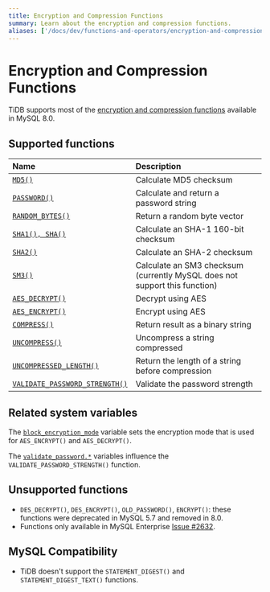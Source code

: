 ```yaml
---
title: Encryption and Compression Functions
summary: Learn about the encryption and compression functions.
aliases: ['/docs/dev/functions-and-operators/encryption-and-compression-functions/','/docs/dev/reference/sql/functions-and-operators/encryption-and-compression-functions/']
---
```


# Encryption and Compression Functions

TiDB supports most of the [encryption and compression functions](https://dev.mysql.com/doc/refman/8.0/en/encryption-functions.html) available in MySQL 8.0.

## Supported functions

| Name                                                                                                                                               | Description                                       |
|:------------------------------------------------------------------------------------------------------------------------------------------------------|:--------------------------------------------------|
| [`MD5()`](https://dev.mysql.com/doc/refman/8.0/en/encryption-functions.html#function_md5)                                                             | Calculate MD5 checksum                            |
| [`PASSWORD()`](https://dev.mysql.com/doc/refman/8.0/en/encryption-functions.html#function_password)                                | Calculate and return a password string            |
| [`RANDOM_BYTES()`](https://dev.mysql.com/doc/refman/8.0/en/encryption-functions.html#function_random-bytes)                                           | Return a random byte vector                       |
| [`SHA1(), SHA()`](https://dev.mysql.com/doc/refman/8.0/en/encryption-functions.html#function_sha1)                                                    | Calculate an SHA-1 160-bit checksum               |
| [`SHA2()`](https://dev.mysql.com/doc/refman/8.0/en/encryption-functions.html#function_sha2)                                                           | Calculate an SHA-2 checksum                       |
| [`SM3()`](https://en.wikipedia.org/wiki/SM3_(hash_function))                                                    | Calculate an SM3 checksum (currently MySQL does not support this function)                      |
| [`AES_DECRYPT()`](https://dev.mysql.com/doc/refman/8.0/en/encryption-functions.html#function_aes-decrypt)                                             | Decrypt using AES                                 |
| [`AES_ENCRYPT()`](https://dev.mysql.com/doc/refman/8.0/en/encryption-functions.html#function_aes-encrypt)                                             | Encrypt using AES                                 |
| [`COMPRESS()`](https://dev.mysql.com/doc/refman/8.0/en/encryption-functions.html#function_compress)                                                   | Return result as a binary string                  |
| [`UNCOMPRESS()`](https://dev.mysql.com/doc/refman/8.0/en/encryption-functions.html#function_uncompress)                                               | Uncompress a string compressed                    |
| [`UNCOMPRESSED_LENGTH()`](https://dev.mysql.com/doc/refman/8.0/en/encryption-functions.html#function_uncompressed-length)                             | Return the length of a string before compression  |
| [`VALIDATE_PASSWORD_STRENGTH()`](https://dev.mysql.com/doc/refman/8.0/en/encryption-functions.html#function_validate-password-strength) | Validate the password strength |


## Related system variables

The [`block_encryption_mode`](/system-variables.md#block_encryption_mode) variable sets the encryption mode that is used for `AES_ENCRYPT()` and `AES_DECRYPT()`.

The [`validate_password.*`](/system-variables.md) variables influence the `VALIDATE_PASSWORD_STRENGTH()` function.

## Unsupported functions

* `DES_DECRYPT()`, `DES_ENCRYPT()`, `OLD_PASSWORD()`, `ENCRYPT()`: these functions were deprecated in MySQL 5.7 and removed in 8.0.
* Functions only available in MySQL Enterprise [Issue #2632](https://github.com/pingcap/tidb/issues/2632).

## MySQL Compatibility

* TiDB doesn't support the `STATEMENT_DIGEST()` and `STATEMENT_DIGEST_TEXT()` functions.
